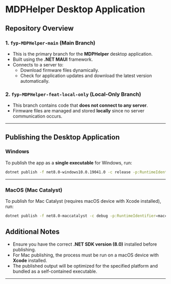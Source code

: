 # MDPHelper Desktop Application

## Repository Overview

### 1. `fyp-MDPHelper-main` (Main Branch)
- This is the primary branch for the **MDPHelper** desktop application.
- Built using the **.NET MAUI** framework.
- Connects to a server to:
  - Download firmware files dynamically.
  - Check for application updates and download the latest version automatically.

### 2. `fyp-MDPHelper-feat-local-only` (Local-Only Branch)
- This branch contains code that **does not connect to any server**.
- Firmware files are managed and stored **locally** since no server communication occurs.

---

## Publishing the Desktop Application

### Windows

To publish the app as a **single executable** for Windows, run:
```bash
dotnet publish -f net8.0-windows10.0.19041.0 -c release -p:RuntimeIdentifierOverride=win10-x64 -p:WindowsPackageType=None -p:PublishSingleFile=true -p:WindowsAppSDKSelfContained=true
```
---

### MacOS (Mac Catalyst)

To publish for Mac Catalyst (requires macOS device with Xcode installed), run:
```bash
dotnet publish -f net8.0-maccatalyst -c debug -p:RuntimeIdentifier=maccatalyst-x64 -p:SelfContained=true
```

## Additional Notes

- Ensure you have the correct **.NET SDK version (8.0)** installed before publishing.
- For Mac publishing, the process must be run on a macOS device with **Xcode** installed.
- The published output will be optimized for the specified platform and bundled as a self-contained executable.

---
